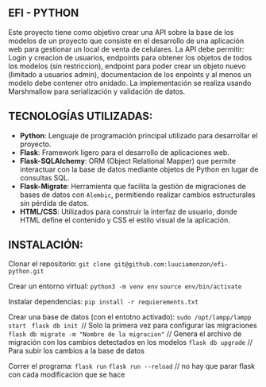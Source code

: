 ## EFI - PYTHON
Este proyecto tiene como objetivo crear una API sobre la base de los modelos de un proyecto que consiste en el desarrollo de una aplicación web para gestionar un local de venta de celulares. La API debe permitir: Login
y creacion de usuarios, endpoints para obtener los objetos de todos los modelos (sin restriccion), endpoint para poder crear un objeto nuevo (limitado a usuarios admin), documentacion de los enpoints y al menos un modelo debe contener otro anidado.
La implementación se realiza usando Marshmallow para serialización y validación de datos.


## TECNOLOGÍAS UTILIZADAS:

- **Python**: Lenguaje de programación principal utilizado para desarrollar el proyecto.
- **Flask**: Framework ligero para el desarrollo de aplicaciones web.
- **Flask-SQLAlchemy**: ORM (Object Relational Mapper) que permite interactuar con la base de datos mediante objetos de Python en lugar de consultas SQL.
- **Flask-Migrate**: Herramienta que facilita la gestión de migraciones de bases de datos con `Alembic`, permitiendo realizar cambios estructurales sin pérdida de datos.
- **HTML/CSS**: Utilizados para construir la interfaz de usuario, donde HTML define el contenido y CSS el estilo visual de la aplicación.


## INSTALACIÓN:
Clonar el repositorio:
`git clone git@github.com:luuciamonzon/efi-python.git`

Crear un entorno virtual:
`python3 -m venv env`
`source env/bin/activate`

Instalar dependencias:
`pip install -r requierements.txt`

Crear una base de datos (con el entotno activado):
`sudo /opt/lampp/lampp start `
`flask db init `// Solo la primera vez para configurar las migraciones
`flask db migrate -m "Nombre de la migracion"` // Genera el archivo de migración con los cambios detectados en los modelos
`flask db upgrade` // Para subir los cambios a la base de datos

Correr el programa:
`flask run`
`flask run --reload` // no hay que parar flask con cada modificacion que se hace






